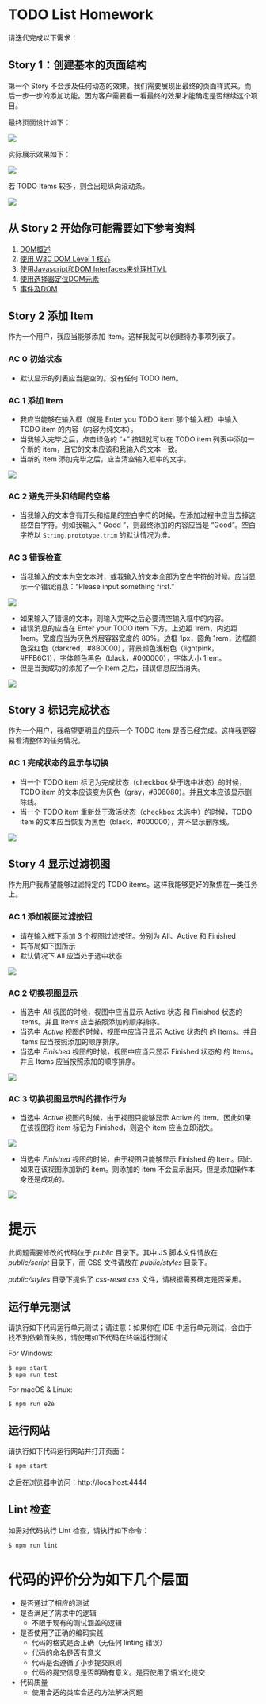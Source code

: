 # TODO List Homework

请迭代完成以下需求：

## Story 1：创建基本的页面结构

第一个 Story 不会涉及任何动态的效果。我们需要展现出最终的页面样式来。而后一步一步的添加功能。因为客户需要看一看最终的效果才能确定是否继续这个项目。

最终页面设计如下：

<img src="document/todo-list-design.png">

实际展示效果如下：

<img src="document/todo-list-normal.png">

若 TODO Items 较多，则会出现纵向滚动条。

<img src="document/todo-list-long.png">

## 从 Story 2 开始你可能需要如下参考资料

1. [DOM概述](https://developer.mozilla.org/zh-CN/docs/Web/API/Document_Object_Model/Introduction)
1. [使用 W3C DOM Level 1 核心](https://developer.mozilla.org/zh-CN/docs/Web/API/Document_Object_Model/Using_the_W3C_DOM_Level_1_Core)
1. [使用Javascript和DOM Interfaces来处理HTML](https://developer.mozilla.org/zh-CN/docs/%E4%BD%BF%E7%94%A8Javascript%E5%92%8CDOM_Interfaces%E6%9D%A5%E5%A4%84%E7%90%86HTML)
1. [使用选择器定位DOM元素](https://developer.mozilla.org/zh-CN/docs/Web/API/Document_Object_Model/Locating_DOM_elements_using_selectors)
1. [事件及DOM](https://developer.mozilla.org/zh-CN/docs/Web/API/Document_Object_Model/Events)

## Story 2 添加 Item

作为一个用户，我应当能够添加 Item。这样我就可以创建待办事项列表了。

### AC 0 初始状态

* 默认显示的列表应当是空的。没有任何 TODO item。

### AC 1 添加 Item

* 我应当能够在输入框（就是 Enter you TODO item 那个输入框）中输入 TODO item 的内容（内容为纯文本）。
* 当我输入完毕之后，点击绿色的 “+” 按钮就可以在 TODO item 列表中添加一个新的 item，且它的文本应该和我输入的文本一致。
* 当新的 item 添加完毕之后，应当清空输入框中的文字。

<img src="document/add-item.gif">

### AC 2 避免开头和结尾的空格

* 当我输入的文本含有开头和结尾的空白字符的时候，在添加过程中应当去掉这些空白字符。例如我输入 “  Good  ”，则最终添加的内容应当是 “Good”。空白字符以 `String.prototype.trim` 的默认情况为准。

### AC 3 错误检查

* 当我输入的文本为空文本时，或我输入的文本全部为空白字符的时候。应当显示一个错误消息：“Please input something first.” 

<img src="document/show-error.gif">

* 如果输入了错误的文本，则输入完毕之后必要清空输入框中的内容。
* 错误消息的应当在 Enter your TODO item 下方。上边距 1rem，内边距 1rem。宽度应当为灰色外层容器宽度的 80%。边框 1px，圆角 1rem，边框颜色深红色（darkred，#8B0000），背景颜色浅粉色（lightpink，#FFB6C1），字体颜色黑色（black，#000000），字体大小 1rem。
* 但是当我成功的添加了一个 Item 之后，错误信息应当消失。

<img src="document/clear-error.gif">

## Story 3 标记完成状态

作为一个用户，我希望更明显的显示一个 TODO item 是否已经完成。这样我更容易看清整体的任务情况。

### AC 1 完成状态的显示与切换

* 当一个 TODO item 标记为完成状态（checkbox 处于选中状态）的时候，TODO item 的文本应该变为灰色（gray，#808080）。并且文本应该显示删除线。
* 当一个 TODO item 重新处于激活状态（checkbox 未选中）的时候，TODO item 的文本应当恢复为黑色（black，#000000），并不显示删除线。

<img src="document/switch-active-complete.gif">

## Story 4 显示过滤视图

作为用户我希望能够过滤特定的 TODO items。这样我能够更好的聚焦在一类任务上。

### AC 1 添加视图过滤按钮

* 请在输入框下添加 3 个视图过滤按钮。分别为 All、Active 和 Finished
* 其布局如下图所示
* 默认情况下 All 应当处于选中状态

<img src="document/todo-list-design-2.png">

### AC 2 切换视图显示

* 当选中 *All* 视图的时候，视图中应当显示 Active 状态 和 Finished 状态的 Items。并且 Items 应当按照添加的顺序排序。
* 当选中 *Active* 视图的时候，视图中应当只显示 Active 状态的 的 Items。并且 Items 应当按照添加的顺序排序。
* 当选中 *Finished* 视图的时候，视图中应当只显示 Finished 状态的 的 Items。并且 Items 应当按照添加的顺序排序。

<img src="document/switch-between-views.gif">

### AC 3 切换视图显示时的操作行为

* 当选中 *Active* 视图的时候，由于视图只能够显示 Active 的 Item。因此如果在该视图将 item 标记为 Finished，则这个 item 应当立即消失。

<img src="document/active-mark-finished.gif">

* 当选中 *Finished* 视图的时候，由于视图只能够显示 Finished 的 Item。因此如果在该视图添加新的 item。则添加的 item 不会显示出来。但是添加操作本身还是成功的。

<img src="document/create-in-finished-view.gif">

# 提示

此问题需要修改的代码位于 *public* 目录下。其中 JS 脚本文件请放在 *public/script* 目录下，而 CSS 文件请放在 *public/styles* 目录下。

*public/styles* 目录下提供了 *css-reset.css* 文件，请根据需要确定是否采用。

## 运行单元测试

请执行如下代码运行单元测试；请注意：如果你在 IDE 中运行单元测试，会由于找不到依赖而失败，请使用如下代码在终端运行测试

For Windows:

```
$ npm start
$ npm run test
```

For macOS & Linux: 

```
$ npm run e2e
```

## 运行网站

请执行如下代码运行网站并打开页面：

```bash
$ npm start
```

之后在浏览器中访问：http://localhost:4444

## Lint 检查

如需对代码执行 Lint 检查，请执行如下命令：

```bash
$ npm run lint
```

# 代码的评价分为如下几个层面

* 是否通过了相应的测试
* 是否满足了需求中的逻辑
  * 不限于现有的测试涵盖的逻辑
* 是否使用了正确的编码实践
  * 代码的格式是否正确（无任何 linting 错误）
  * 代码的命名是否有意义
  * 代码是否遵循了小步提交原则
  * 代码的提交信息是否明确有意义。是否使用了语义化提交
* 代码质量
  * 使用合适的类库合适的方法解决问题
